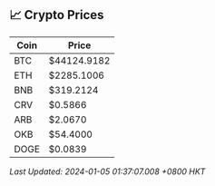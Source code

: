 ## 📈 Crypto Prices

| Coin | Price |
| ---- | ----- |
| BTC | $44124.9182 |
| ETH | $2285.1006 |
| BNB | $319.2124 |
| CRV | $0.5866 |
| ARB | $2.0670 |
| OKB | $54.4000 |
| DOGE | $0.0839 |

_Last Updated: 2024-01-05 01:37:07.008 +0800 HKT_